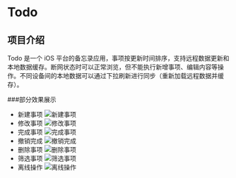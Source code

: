 # Todo
## 项目介绍
Todo 是一个 iOS 平台的备忘录应用，事项按更新时间排序，支持远程数据更新和本地数据缓存。断网状态时可以正常浏览，但不能执行新增事项、编辑内容等操作。不同设备间的本地数据可以通过下拉刷新进行同步（重新加载远程数据并缓存）。

###部分效果展示
* 新建事项
![新建事项](https://github.com/sheepy1/Todo/raw/master/Gif/create_item.gif)
* 修改事项
![修改事项](https://github.com/sheepy1/Todo/raw/master/Gif/update_item.gif)&nbsp;
* 完成事项
![完成事项](https://github.com/sheepy1/Todo/raw/master/Gif/finish_item.gif)&nbsp;
* 撤销完成
![撤销完成](https://github.com/sheepy1/Todo/raw/master/Gif/revert_item.gif)&nbsp;
* 删除事项
![删除事项](https://github.com/sheepy1/Todo/raw/master/Gif/delete_item.gif)&nbsp;
* 筛选事项
![筛选事项](https://github.com/sheepy1/Todo/raw/master/Gif/select_item_status.gif)&nbsp;
* 离线操作
![离线操作](https://github.com/sheepy1/Todo/raw/master/Gif/local_finish.gif)&nbsp;

